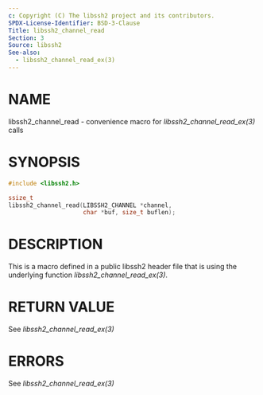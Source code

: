 ```yaml
---
c: Copyright (C) The libssh2 project and its contributors.
SPDX-License-Identifier: BSD-3-Clause
Title: libssh2_channel_read
Section: 3
Source: libssh2
See-also:
  - libssh2_channel_read_ex(3)
---
```


# NAME

libssh2_channel_read - convenience macro for *libssh2_channel_read_ex(3)* calls

# SYNOPSIS

~~~c
#include <libssh2.h>

ssize_t
libssh2_channel_read(LIBSSH2_CHANNEL *channel,
                     char *buf, size_t buflen);
~~~

# DESCRIPTION

This is a macro defined in a public libssh2 header file that is using the
underlying function *libssh2_channel_read_ex(3)*.

# RETURN VALUE

See *libssh2_channel_read_ex(3)*

# ERRORS

See *libssh2_channel_read_ex(3)*
